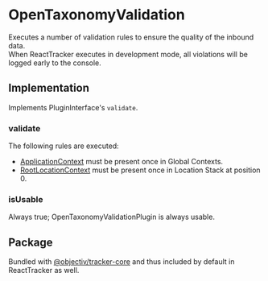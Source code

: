 # OpenTaxonomyValidation

Executes a number of validation rules to ensure the quality of the inbound data.  
When ReactTracker executes in development mode, all violations will be logged early to the console.

## Implementation
Implements PluginInterface's `validate`.

### validate
The following rules are executed:
- [ApplicationContext](/taxonomy/reference/global-contexts/ApplicationContext.md) must be present once in Global Contexts.
- [RootLocationContext](/taxonomy/reference/location-contexts/RootLocationContext.md) must be present once in Location Stack at position 0.

### isUsable
Always true; OpenTaxonomyValidationPlugin is always usable.

## Package
Bundled with [@objectiv/tracker-core](https://www.npmjs.com/package/@objectiv/tracker-core) and thus included by default in ReactTracker as well.
